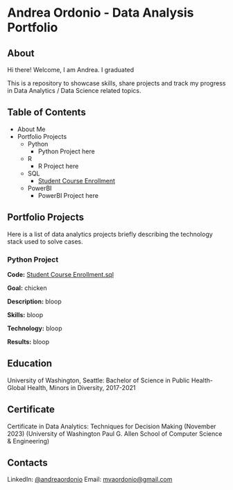# Andrea Ordonio - Data Analysis Portfolio

## About 

Hi there! Welcome, I am Andrea. I graduated 

This is a repository to showcase skills, share projects and track my progress in Data Analytics / Data Science related topics. 

## Table of Contents
- About Me
- Portfolio Projects
  - Python
    - Python Project here
  - R
    - R Project here
  - SQL
    - [Student Course Enrollment](https://github.com/andreaord23/PortfolioProjects/blob/1789a6c42e80f823caa2b06eeb6f5d60d0abce72/Student%20Course%20Enrollment.sql)
  - PowerBI
    - PowerBI Project here


## Portfolio Projects
Here is a list of data analytics projects briefly describing the technology stack used to solve cases.

### Python Project
**Code:** [Student Course Enrollment.sql](https://github.com/andreaord23/PortfolioProjects/blob/1789a6c42e80f823caa2b06eeb6f5d60d0abce72/Student%20Course%20Enrollment.sql)

**Goal:** chicken

**Description:** bloop

**Skills:** bloop

**Technology:** bloop

**Results:** bloop



## Education
University of Washington, Seattle: Bachelor of Science in Public Health-Global Health, Minors in Diversity, 2017-2021

## Certificate
Certificate in Data Analytics: Techniques for Decision Making (November 2023) (University of Washington Paul G. Allen School of Computer Science & Engineering)

## Contacts
LinkedIn: [@andreaordonio](www.linkedin.com/in/andreaordonio)
Email: mvaordonio@gmail.com
